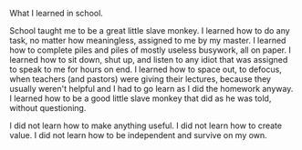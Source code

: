 What I learned in school.

School taught me to be a great little slave monkey.  I learned how to do any task, no matter how meaningless, assigned to me by my master.  I learned how to complete piles and piles of mostly useless busywork, all on paper.  I learned how to sit down, shut up, and listen to any idiot that was assigned to speak to me for hours on end.  I learned how to space out, to defocus, when teachers (and pastors) were giving their lectures, because they usually weren't helpful and I had to go learn as I did the homework anyway.  I learned how to be a good little slave monkey that did as he was told, without questioning.

I did not learn how to make anything useful.  I did not learn how to create value.  I did not learn how to be independent and survive on my own.  
